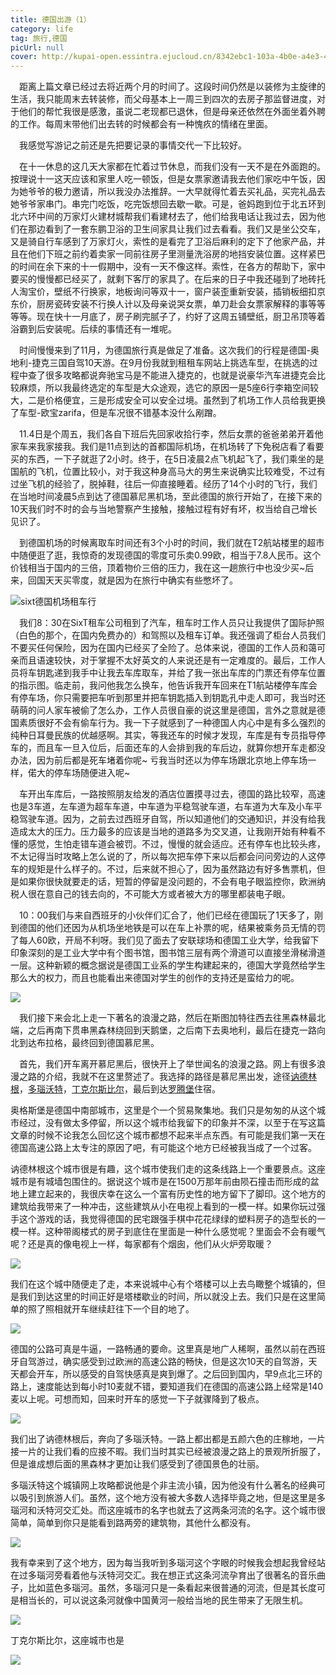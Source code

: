 ```yaml
---
title: 德国出游（1）
category: life
tag: 旅行,德国
picUrl: null
cover: http://kupai-open.essintra.ejucloud.cn/8342ebc1-103a-4b0e-a4e3-485cb437aefe.jpeg
---
```


　距离上篇文章已经过去将近两个月的时间了。这段时间仍然是以装修为主旋律的生活，我只能周末去转装修，而父母基本上一周三到四次的去房子那监督进度，对于他们的帮忙我很是感激，虽说二老现都已退休，但是母亲还依然在外面坐着外聘的工作。每周末带他们出去转的时候都会有一种愧疚的情绪在里面。

　我感觉写游记之前还是先把要记录的事情交代一下比较好。

　在十一休息的这几天大家都在忙着过节休息，而我们没有一天不是在外面跑的。按理说十一这天应该和家里人吃一顿饭，但是女票家邀请我去他们家吃中午饭，因为她爷爷的极力邀请，所以我没办法推辞。一大早就得忙着去买礼品，买完礼品去她爷爷家串门。串完门吃饭，吃完饭想回去歇一歇。可是，爸妈跑到位于北五环到北六环中间的万家灯火建材城帮我们看建材去了，他们给我电话让我过去，因为他们在那边看到了一套东鹏卫浴的卫生间家具让我们过去看看。我们又是坐公交车，又是骑自行车感到了万家灯火，索性的是看完了卫浴后麻利的定下了他家产品，并且在他们下班之前约着卖家一同前往房子里测量洗浴房的地挡安装位置。这样紧巴的时间在余下来的十一假期中，没有一天不像这样。索性，在各方的帮助下，家中要买的慢慢都已经买了，就剩下客厅的家具了。在后来的日子中我还碰到了地砖托人淘宝价，壁纸不行换家，地板询问等双十一，窗户装歪重新安装，插销板细扣京东价，厨房瓷砖安装不行换人计以及母亲说哭女票，单刀赴会女票家解释的事等等等等。现在快十一月底了，房子刷完腻子了，约好了这周五铺壁纸，厨卫吊顶等着浴霸到后安装呢。后续的事情还有一堆呢。

　时间慢慢来到了11月，为德国旅行真是做足了准备。这次我们的行程是德国-奥地利-捷克三国自驾10天游。在9月份我就到租租车网站上挑选车型，在挑选的过程中查了很多攻略都说奔驰宝马是不能进入捷克的，也就是说豪华汽车进捷克会比较麻烦，所以我最终选定的车型是大众途观，选它的原因一是5座6行李箱空间较大，二是价格便宜，三是形成安全可以安全过境。虽然到了机场工作人员给我更换了车型-欧宝zarifa，但是车况很不错基本没什么剐蹭。

　11.4日是个周五，我们各自下班后先回家收拾行李，然后女票的爸爸弟弟开着他家车来我家接我。我们是11点到达的首都国际机场，在机场转了下免税店看了看要买的东西，一下子就逛了2小时。终于，在5日凌晨2点飞机起飞了，我们乘坐的是国航的飞机，位置比较小，对于我这种身高马大的男生来说确实比较难受，不过有过坐飞机的经验了，脱掉鞋，往后一仰直接睡着。经历了14个小时的飞行，我们在当地时间凌晨5点到达了德国慕尼黑机场，至此德国的旅行开始了，在接下来的10天我们时不时的会与当地警察产生接触，接触过程有好有坏，权当给自己增长见识了。
　
<div align='middle'>
<script>
	document.write("<iframe height=498 width=510 src='http://player.youku.com/embed/XMzE2MjI5ODQyNA==' frameborder=0 allowfullscreen></iframe>");
</script>
</div>

　到德国机场的时候离取车时间还有3个小时的时间，我们就在T2航站楼里的超市中随便逛了逛，我惊奇的发现德国的零度可乐卖0.99欧，相当于7.8人民币。这个价钱相当于国内的三倍，顶着物价三倍的压力，我在这一趟旅行中也没少买~后来，回国天天买零度，就是因为在旅行中确实有些憋坏了。

<div align='middle'>
<script>
	document.write("<iframe height=498 width=510 src='http://player.youku.com/embed/XMzE2MjI3MTg2NA==' frameborder=0 allowfullscreen></iframe>");
</script>
</div>


![sixt德国机场租车行](http://kupai-open.essintra.ejucloud.cn/b3240ea2-8a7e-4883-9276-a7f246bc2a80.JPG)

　我们8：30在SixT租车公司租到了汽车，租车时工作人员只让我提供了国际护照（白色的那个，在国内免费办的）和驾照以及租车订单。我还强调了柜台人员我们不要买任何保险，因为在国内已经买了全险了。总体来说，德国的工作人员和蔼可亲而且语速较快，对于掌握不太好英文的人来说还是有一定难度的。最后，工作人员将车钥匙递到我手中让我去车库取车，并给了我一张出车库的门票还有停车位置的指示图。临走前，我问他我怎么换车，他告诉我开车回来在T1航站楼停车库会有停车场，你只需要把车听到那里并把车钥匙插入到钥匙孔中走人即可，我当时还萌萌的问人家车被偷了怎么办，工作人员很自豪的说这里是德国，言外之意就是德国素质很好不会有偷车行为。我一下子就感到了一种德国人内心中是有多么强烈的纯种日耳曼民族的优越感啊。其实，等我还车的时候才发现，车库是有专员指导停车的，而且车一旦入位后，后面还车的人会排到我的车后边，就算你想开车走都没办法，因为前后都是死车堵着你呢~ 亏我当时还以为停车场跟北京地上停车场一样，偌大的停车场随便进入呢~

　车开出车库后，一路按照朋友给发的酒店位置摸寻过去，德国的路比较窄，高速也是3车道，左车道为超车车道，中车道为平稳驾驶车道，右车道为大车及小车平稳驾驶车道。因为，之前去过西班牙自驾，所以知道他们的交通知识，并没有给我造成太大的压力。压力最多的应该是当地的道路多为交叉道，让我刚开始有种看不懂的感觉，生怕走错车道会被罚。不过，慢慢的就会适应。还有停车也比较头疼，不太记得当时攻略上怎么说的了，所以每次把车停下来以后都会问问旁边的人这停车的规矩是什么样子的。不过，后来就不担心了，因为虽然路边有好多售票机，但是如果你很快就要走的话，短暂的停留是没问题的，不会有电子眼监控你，欧洲纳税人很在意自己的钱去向的，不可能大方或者被大方的哪里都装电子眼。

<div align='middle'>
<script>
	document.write("<iframe height=498 width=510 src='http://player.youku.com/embed/XMzE2MjMwNjI3Mg==' allowfullscreen></iframe>");
</script>
</div>

　10：00我们与来自西班牙的小伙伴们汇合了，他们已经在德国玩了1天多了，刚到德国的他们还因为从机场坐地铁是可以在车上补票的呢，结果被乘务员无情的罚了每人60欧，开局不利呀。我们见了面去了安联球场和德国工业大学，给我留下印象深刻的是工业大学中有个图书馆，图书馆三层有两个滑道可以直接坐滑梯滑道一层。这种新颖的概念据说是德国工业系的学生构建起来的，德国大学竟然给学生那么大的权力，而且也能看出来德国对学生的创作的支持还是蛮给力的呢。

![](http://kupai-open.essintra.ejucloud.cn/1b43b947-71cc-4f64-8ebb-d8f20f45ea02.JPG)

<div align='middle'>
<script>
	document.write("<iframe height=498 width=510 src='http://player.youku.com/embed/XMzE3NzI2MDYyOA==' allowfullscreen></iframe>");
</script>
</div>

　我们接下来会北上走一下著名的浪漫之路，然后在斯图加特往西去往黑森林最北端，之后再南下贯串黑森林绕回到天鹅堡，之后南下去奥地利，最后在捷克一路向北到达布拉格，最终回到德国慕尼黑。

　首先，我们开车离开慕尼黑后，很快开上了举世闻名的浪漫之路。网上有很多浪漫之路的介绍，我就不在这里赘述了。我选择的路径是慕尼黑出发，途径[讷德林根](https://baike.baidu.com/item/讷德林根)，[多瑙沃特](http://blog.sina.com.cn/s/blog_6d16e651010130si.html)，[丁克尔斯比尔](http://you.ctrip.com/travels/germany100025/1664245.html)，最后到达[罗腾堡](https://baike.baidu.com/item/罗腾堡)住宿。

奥格斯堡是德国中南部城市，这里是个一个贸易聚集地。我们只是匆匆的从这个城市经过，没有做太多停留，所以这个城市给我留下的印象并不深，以至于在写这篇文章的时候不论我怎么回忆这个城市都想不起来半点东西。有可能是我们第一天在德国高速公路上太专注的原因了吧，有可能这个地方已经被我当成了一个过客。

讷德林根这个城市很是有趣，这个城市使我们走的这条线路上一个重要景点。这座城市是有城墙包围住的。据说这个城市是在1500万那年前由陨石撞击而形成的盆地上建立起来的，我很庆幸在这么一个富有历史性的地方留下了脚印。这个地方的建筑给我带来了一种冲击，这些建筑从小在电视上看到的一模一样。如果你玩过强手这个游戏的话，我觉得德国的民宅跟强手棋中花花绿绿的塑料房子的造型长的一模一样。这种带阁楼式的房子到底住在里面是一种什么感觉呢？里面会不会有暖气呢？还是真的像电视上一样，每家都有个烟囱，他们从火炉旁取暖？

![](http://kupai-open.essintra.ejucloud.cn/dc0abde6-9ced-4f52-96da-40071b912f11.JPG)

我们在这个城中随便走了走，本来说城中心有个塔楼可以上去鸟瞰整个城镇的，但是我们到达这里的时间正好是塔楼歇业的时间，所以就没上去。我们只是在这里简单的照了照相就开车继续赶往下一个目的地了。

![](http://kupai-open.essintra.ejucloud.cn/7dbeecf4-e6f3-4412-b44c-ce096d9b4fbf.JPG)

德国的公路可真是牛逼，一路畅通的要命。这里真是地广人稀啊，虽然以前在西班牙自驾游过，确实感受到过欧洲的高速公路的畅快，但是这次10天的自驾游，天天都会开车，所以感受的自驾快感真是爽到爆了。之后回到国内，早9点北三环的路上，速度能达到每小时10麦就不错，要知道我们在德国的高速公路上经常是140麦以上呢。可想而知，回来时开车的感觉一下子就骤降到了极点。

![](http://kupai-open.essintra.ejucloud.cn/2b95a2b5-fefa-4e03-acdb-c83533b9b152.JPG)

我们出了讷德林根后，奔向了多瑙沃特。一路上都出都是五颜六色的庄稼地，一片接一片的让我们看的应接不暇。我们当时其实已经被浪漫之路上的景观所折服了，但是谁成想后面的黑森林才更加让我们感受到了德国景色的壮丽。

多瑙沃特这个城镇网上攻略都说他是个非主流小镇，因为他没有什么著名的经典可以吸引到旅游人们。虽然，这个地方没有被大多数人选择毕竟之地，但是这里是多瑙河和沃特河交汇处。而这座城市的名字也就去了这两条河流的名字。这个城市很简单，简单到你只是能看到路两旁的建筑物，其他什么都没有。

![](http://kupai-open.essintra.ejucloud.cn/0a9bf618-2577-49a5-a8f4-b56159f9dc8c.JPG)

我有幸来到了这个地方，因为每当我听到多瑙河这个字眼的时候我会想起我曾经站在过多瑙河旁看着他与沃特河交汇。我在想正式这条河流孕育出了很著名的音乐曲子，比如蓝色多瑙河。虽然，多瑙河只是一条看起来很普通的河流，但是其长度可是相当长的，可以说这条河就像中国黄河一般给当地的民生带来了无限生机。

![](http://kupai-open.essintra.ejucloud.cn/286f0fc8-0ed1-4d14-a755-2aaff54236a1.JPG)

丁克尔斯比尔，这座城市也是

![](http://kupai-open.essintra.ejucloud.cn/a1ea8ba7-433e-4677-b9c9-3af7506cf043.JPG)

